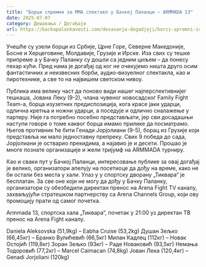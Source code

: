 ```yaml
---
title: "Борци спремни за ММА спектакл у Бачкој Паланци – АRMMADA 13"
date: 2025-07-07
category: Дешавања / Догађаји
url: https://backapalankavesti.com/desavanja-dogadjaji/borci-spremni-za-mma-spektakl-u-backoj-palanci-armmada-13/
---
```


Учешће су узели борци из Србије, Црне Горе, Северне Македоније, Босне и Херцеговине, Молдавије, Грузије и Ирске. Иза свих су тешке припреме а у Бачку Паланку су дошли са једним циљем – да понесу пехар кући. Пред нама је догађај од ког не очекујемо ништа друго осим фантастичних и неизвесних борби, аудио-визуелног спектакла, као и пиротехнике, а све то на највишем светском нивоу.

Публика има велику част да поново види нашег најперспективнијег тешкаша, Јована Леку (9-2), члана чувеног новосадског Family Fight Team-a, борца изузетних предиспозиција, кога красе јаки ударци, одлична кретња и ножни ударци, а поседује и одлично сналажење у партеру. Није га потребно посебно представљати, јер сви досадашњи наступи говоре о томе каквог борца имамо прилике да посматрамо. Његов противник ће бити Генади Јорјолиани (9-5), борац из Грузије који представља ни мало једноставну препреку. Свих 9 победа до сада, Јорјолиани је остварио прекидима, а најавио је и десети. Прошао је многе познате организације и жели тријумф на АRMMADA турниру.

Као и сваки пут у Бачкој Паланци, интересовање публике за овај догађај је велико, организатори апелују на посетиоце да дођу на време, како не би остали без места у хали. Улаз у у спортску дворану „Тиквара“ је бесплатан. За све оне који не могу да дођу у Бачку Паланку, организатори су обезбедили директан пренос на Arena Fight TV каналу, захваљујући стратешком партнерству са Arena Channels Group, који ову промоцију прати од самог почетка.

Armmada 13, спортска хала „Тиквара“, почетак у 21:00 уз директан ТВ пренос на Arena Fight каналу.

Daniela Aleksovska (51,9kg) – Eabha Cruise (53,2kg)
Душан Зељко (66,45кг) – Бранко Вулићевић (66,5кг)
Милан Кадлец (112кг) – Новак Остојић (119,8кг)
Зоран Зељко (93кг) – Раде Новаковић (93,5кг)
Немања Тодоровић (77,2кг) – Marcel Caimacan (74,8kg)
Јован Лека (120,4кг) – Genadi Jorjoliani (120kg)
